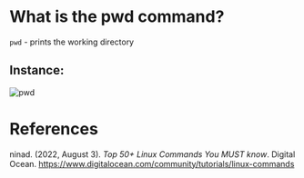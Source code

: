 # What is the pwd command? 

<code>pwd</code> - prints the working directory 

## Instance: 
![pwd](https://user-images.githubusercontent.com/109105989/201497156-5d45aaec-08b5-4e70-b9b3-d7033e09c6c4.png)


# References 
ninad. (2022, August 3). *Top 50+ Linux Commands You MUST know*. Digital Ocean. <https://www.digitalocean.com/community/tutorials/linux-commands> 
